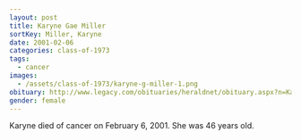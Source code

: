 ```yaml
---
layout: post
title: Karyne Gae Miller
sortKey: Miller, Karyne
date: 2001-02-06
categories: class-of-1973
tags:
  - cancer
images:
  - /assets/class-of-1973/karyne-g-miller-1.png
obituary: http://www.legacy.com/obituaries/heraldnet/obituary.aspx?n=Karyne-Miller&pid=17500521
gender: female
---
```

Karyne died of cancer on February 6, 2001. She was 46 years old.
